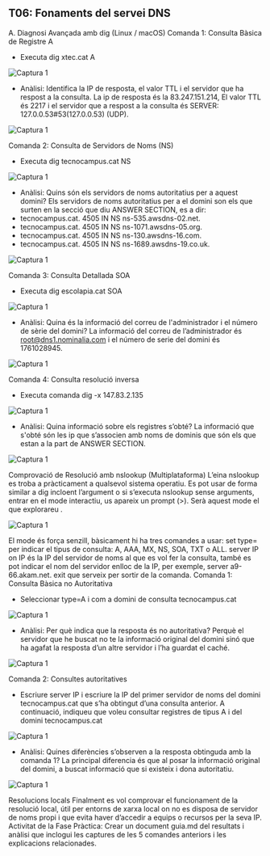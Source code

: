 ## T06: Fonaments del servei DNS

A. Diagnosi Avançada amb dig (Linux / macOS)
Comanda 1: Consulta Bàsica de Registre A
- Executa dig xtec.cat A

![Captura 1](img./c1.png)

- Anàlisi: Identifica la IP de resposta, el valor TTL i el servidor que ha respost a la consulta.
La ip de resposta és la 83.247.151.214, El valor TTL és 2217 i el servidor que a respost a la consulta és SERVER: 127.0.0.53#53(127.0.0.53) (UDP).

![Captura 1](img./c1.png)

Comanda 2: Consulta de Servidors de Noms (NS)
- Executa dig tecnocampus.cat NS

![Captura 1](img./c1.png)

- Anàlisi: Quins són els servidors de noms autoritatius per a aquest domini?
Els servidors de noms autoritatius per a el domini son els que surten en la secció que diu ANSWER SECTION, es a dir:
- tecnocampus.cat. 4505 IN NS ns-535.awsdns-02.net. 
- tecnocampus.cat. 4505 IN NS ns-1071.awsdns-05.org. 
- tecnocampus.cat. 4505 IN NS ns-130.awsdns-16.com. 
- tecnocampus.cat. 4505 IN NS ns-1689.awsdns-19.co.uk.

![Captura 1](img./c1.png)

Comanda 3: Consulta Detallada SOA
- Executa dig escolapia.cat SOA

![Captura 1](img./c1.png)

- Anàlisi: Quina és la informació del correu de l'administrador i el número de sèrie del domini?
La informació del correu de l’administrador és root@dns1.nominalia.com i el número de serie del domini és 1761028945.

![Captura 1](img./c1.png)

Comanda 4: Consulta resolució inversa
- Executa comanda dig -x 147.83.2.135

![Captura 1](img./c1.png)

- Anàlisi: Quina informació sobre els registres s’obté?
La informació que s'obté són les ip que s’associen amb noms de dominis que són els que estan a la part de ANSWER SECTION.

![Captura 1](img./c1.png)

Comprovació de Resolució amb nslookup (Multiplataforma)
L’eina nslookup es troba a pràcticament a qualsevol sistema operatiu. Es pot usar de forma similar a dig incloent l’argument o si s’executa nslookup sense arguments, entrar en el mode interactiu, us apareix un prompt (>).
Serà aquest mode el que explorareu . 

![Captura 1](img./c1.png)

El mode és força senzill, bàsicament hi ha tres comandes a usar:
set type= per indicar el tipus de consulta: A, AAA, MX, NS, SOA, TXT o ALL.
server IP on IP és la IP del servidor de noms al que es vol fer la consulta, també es pot indicar el nom del servidor enlloc de la IP, per exemple, server a9-66.akam.net.
exit que serveix per sortir de la comanda.
Comanda 1: Consulta Bàsica no Autoritativa
- Seleccionar type=A i com a domini de consulta tecnocampus.cat

![Captura 1](img./c1.png)

- Anàlisi: Per què indica que la resposta és no autoritativa?
Perquè el servidor que he buscat no te la informació original del domini sinó que ha agafat la resposta d’un altre servidor i l’ha guardat el caché.

![Captura 1](img./c1.png)

Comanda 2: Consultes autoritatives
- Escriure server IP i escriure la IP del primer servidor de noms del domini tecnocampus.cat que s’ha obtingut d’una consulta anterior. A continuació, indiqueu que voleu consultar registres de tipus A i del domini
tecnocampus.cat

![Captura 1](img./c1.png)

- Anàlisi: Quines diferències s’observen a la resposta obtinguda amb la comanda 1?
La principal diferencia és que al posar la informació original del domini, a buscat informació que si existeix i dona autoritatiu.

![Captura 1](img./c1.png)

Resolucions locals
Finalment es vol comprovar el funcionament de la resolució local, útil per entorns de xarxa local on no es disposa de servidor de noms propi i que evita haver d’accedir a equips o recursos per la seva IP.
Activitat de la Fase Pràctica: Crear un document guia.md del resultats i anàlisi que inclogui les captures de les 5 comandes anteriors i les explicacions relacionades.









